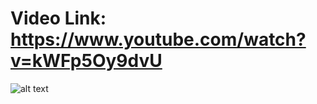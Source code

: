 # Video Link: https://www.youtube.com/watch?v=kWFp5Oy9dvU
![alt text](https://github.com/Dream-kid/3D-Classroom-Using-Opengl/blob/main/figures/opengl.JPG)
